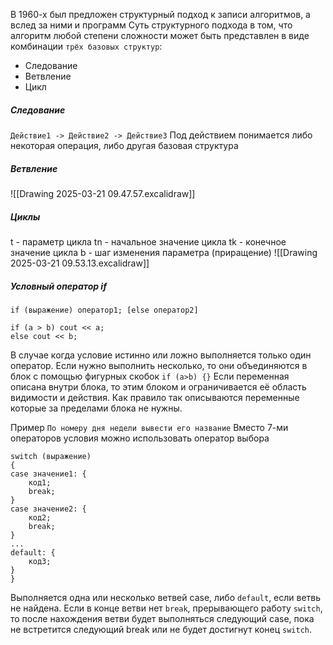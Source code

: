 В 1960-х был предложен структурный подход к записи алгоритмов, а вслед за ними и программ
Суть структурного подхода в том, что алгоритм любой степени сложности может быть представлен в виде комбинации `трёх базовых структур`: 
- Следование
- Ветвление
- Цикл
##### Следование

`Действие1 -> Действие2 -> Действие3`
Под действием понимается либо некоторая операция, либо другая базовая структура
##### Ветвление

![[Drawing 2025-03-21 09.47.57.excalidraw]]
##### Циклы
t - параметр цикла
tn - начальное значение цикла
tk - конечное значение цикла
b - шаг изменения параметра (приращение)
![[Drawing 2025-03-21 09.53.13.excalidraw]]
##### Условный оператор if
```
if (выражение) оператор1; [else оператор2]

if (a > b) cout << a;
else cout << b;
```

В случае когда условие истинно или ложно выполняется только один оператор. Если нужно выполнить несколько, то они объединяются в блок с помощью фигурных скобок `if (a>b) {}`
Если переменная описана внутри блока, то этим блоком и ограничивается её область видимости и действия. Как правило так описываются переменные которые за пределами блока не нужны.

Пример
`По номеру дня недели вывести его название`
Вместо 7-ми операторов условия можно использовать оператор выбора
```
switch (выражение)
{
case значение1: {
    код1;
    break;
}
case значение2: {
    код2;
    break;
}
...
default: {
    код3;
}
}
```
Выполняется одна или несколько ветвей case, либо `default`, если ветвь не найдена. Если в конце ветви нет `break`, прерывающего работу `switch`, то после нахождения ветви будет выполняться следующий case, пока не встретится следующий break или не будет достигнут конец `switch`.